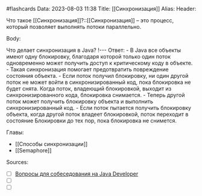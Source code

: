#flashcards
Data: 2023-08-03 11:38
Title: [[Синхронизация]]
Alias:
Header:

Что такое [[Синхронизация]]?::[[Синхронизация]] – это процесс, который позволяет выполнять потоки параллельно.
<!--SR:!2023-11-03,10,530-->


Body:


Что делает синхронизация в Java?
!---
Ответ:
	- В Java все объекты имеют одну блокировку, благодаря которой только один поток одновременно может получить доступ к критическому коду в объекте.
	- Такая синхронизация помогает предотвратить повреждение состояния объекта.
	- Если поток получил блокировку, ни один другой поток не может войти в синхронизированный код, пока блокировка не будет снята. Когда поток, владеющий блокировкой, выходит из синхронизированного кода, блокировка снимается.
	- Теперь другой поток может получить блокировку объекта и выполнить синхронизированный код.
	- Если поток пытается получить блокировку объекта, когда другой поток владеет блокировкой, поток переходит в состояние Блокировки до тех пор, пока блокировка не снимется.
<!--SR:!2023-10-27,3,150-->



Главы:
- [[Способы синхронизации]]
- [[Semaphore]]


Sources:
- [ ] [Вопросы для собеседования на Java Developer](https://github.com/enhorse/java-interview/blob/master/README.md#%D0%9E%D0%9E%D0%9F)
- [ ] []()
- [ ] []()
